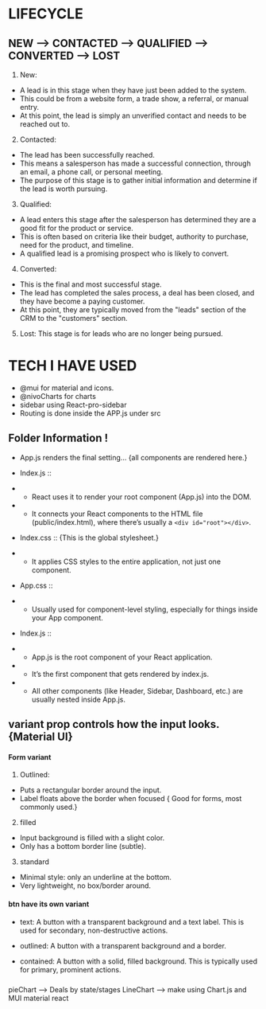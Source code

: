 # LIFECYCLE 
## NEW --> CONTACTED --> QUALIFIED --> CONVERTED --> LOST



1. New: 
- A lead is in this stage when they have just been added to the system. 
- This could be from a website form, a trade show, a referral, or manual entry. 
- At this point, the lead is simply an unverified contact and needs to be reached out to.


2. Contacted: 
- The lead has been successfully reached. 
- This means a salesperson has made a successful connection, through an email, a phone call, or personal meeting. 
- The purpose of this stage is to gather initial information and determine if the lead is worth pursuing.


3. Qualified: 
- A lead enters this stage after the salesperson has determined they are a good fit for the product or service. 
- This is often based on criteria like their budget, authority to purchase, need for the product, and timeline. 
- A qualified lead is a promising prospect who is likely to convert.


4. Converted: 
- This is the final and most successful stage.
- The lead has completed the sales process, a deal has been closed, and they have become a paying customer.
- At this point, they are typically moved from the "leads" section of the CRM to the "customers" section.


5. Lost: This stage is for leads who are no longer being pursued. 



















# TECH I HAVE USED
- @mui for material and icons.
- @nivoCharts for charts
- sidebar using React-pro-sidebar
- Routing is done inside the APP.js under src






## Folder Information !
- App.js renders the final setting... {all components are rendered here.}

- Index.js :: 
- - React uses it to render your root component (App.js) into the DOM.
- - It connects your React components to the HTML file (public/index.html), where there’s usually a `<div id="root"></div>`.

- Index.css ::  {This is the global stylesheet.}
- - It applies CSS styles to the entire application, not just one component.

- App.css :: 
- - Usually used for component-level styling, especially for things inside your App component.

- Index.js ::
- - App.js is the root component of your React application.
- - It’s the first component that gets rendered by index.js.
- - All other components (like Header, Sidebar, Dashboard, etc.) are usually nested inside App.js.




## variant prop controls how the input looks. {Material UI}

#### Form variant
1. Outlined:
- Puts a rectangular border around the input.
- Label floats above the border when focused { Good for forms, most commonly used.}

2. filled
- Input background is filled with a slight color.
- Only has a bottom border line (subtle).

3. standard
- Minimal style: only an underline at the bottom.
- Very lightweight, no box/border around.


#### btn have its own variant
- text: A button with a transparent background and a text label. This is used for secondary, non-destructive actions.

- outlined: A button with a transparent background and a border.

- contained: A button with a solid, filled background. This is typically used for primary, prominent actions.




#####
pieChart --> Deals by state/stages
LineChart --> make using Chart.js and MUI material react